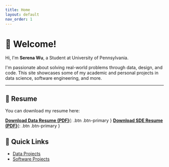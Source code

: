 ```yaml
---
title: Home
layout: default
nav_order: 1
---
```


# 👋 Welcome!

Hi, I'm **Serena Wu**, a Student at University of Pennsylvania.

I'm passionate about solving real-world problems through data, design, and code. This site showcases some of my academic and personal projects in data science, software engineering, and more.

---

## 📄 Resume

You can download my resume here:

[**Download Data Resume (PDF)**](/assets/resume_data.pdf){: .btn .btn-primary }
[**Download SDE Resume (PDF)**](/assets/resume_sde.pdf){: .btn .btn-primary }


## 📌 Quick Links

- [Data Projects](./data-projects)
- [Software Projects](./software-projects)